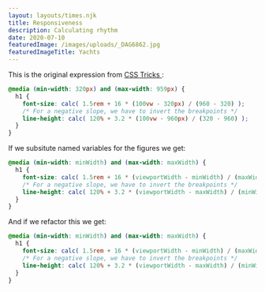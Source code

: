 ```yaml
---
layout: layouts/times.njk
title: Responsiveness
description: Calculating rhythm
date: 2020-07-10
featuredImage: /images/uploads/_DAG6862.jpg
featuredImageTitle: Yachts
---
```

This is the original expression from [CSS Tricks ](https://css-tricks.com/math-css-locks/):

```css
@media (min-width: 320px) and (max-width: 959px) {
  h1 {
    font-size: calc( 1.5rem + 16 * (100vw - 320px) / (960 - 320) );
    /* For a negative slope, we have to invert the breakpoints */
    line-height: calc( 120% + 3.2 * (100vw - 960px) / (320 - 960) );
  }
}
```

If we subsitute named variables for the figures we get:

```css
@media (min-width: minWidth) and (max-width: maxWidth) {
  h1 {
    font-size: calc( 1.5rem + 16 * (viewportWidth - minWidth) / (maxWidth - minWidth) );
    /* For a negative slope, we have to invert the breakpoints */
    line-height: calc( 120% + 3.2 * (viewportWidth - maxWidth) / (minWidth - maxWidth) );
  }
}
```

And if we refactor this we get:

```css
@media (min-width: minWidth) and (max-width: maxWidth) {
  h1 {
    font-size: calc( 1.5rem + 16 * (viewportWidth - minWidth) / (maxWidth - minWidth) );
    /* For a negative slope, we have to invert the breakpoints */
    line-height: calc( 120% + 3.2 * (viewportWidth - maxWidth) / (minWidth - maxWidth) );
  }
}
```
